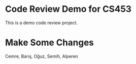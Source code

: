 # Code Review Demo for CS453
This is a demo code review project.

# Make Some Changes
Cemre, Barış, Oğuz, Semih, Alperen